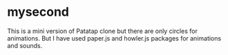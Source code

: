 # mysecond
This is a mini version of Patatap clone but there are only circles for animations.
But I have used paper.js and howler.js packages for animations and sounds.
